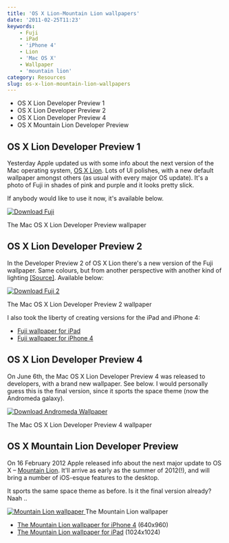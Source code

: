 ```yaml
---
title: 'OS X Lion-Mountain Lion wallpapers'
date: '2011-02-25T11:23'
keywords:
    - Fuji
    - iPad
    - 'iPhone 4'
    - Lion
    - 'Mac OS X'
    - Wallpaper
    - 'mountain lion'
category: Resources
slug: os-x-lion-mountain-lion-wallpapers
---
```



- OS X Lion Developer Preview 1
- OS X Lion Developer Preview 2
- OS X Lion Developer Preview 4
- OS X Mountain Lion Developer Preview

## OS X Lion Developer Preview 1
Yesterday Apple updated us with some info about the next version of the Mac operating system, [OS X Lion](http://www.apple.com/macosx/lion/). Lots of UI polishes, with a new default wallpaper amongst others (as usual with every major OS update). It's a photo of Fuji in shades of pink and purple and it looks pretty slick.
 
 If anybody would like to use it now, it's available below.
 
 [ ![](http://johanbrook.com/core/wp-content/uploads/2011/02/Fuji.jpg "Download Fuji") ](http://johanbrook.com/core/wp-content/uploads/2011/02/Fuji.jpg)
 
 The Mac OS X Lion Developer Preview wallpaper
## OS X Lion Developer Preview 2
In the Developer Preview 2 of OS X Lion there's a new version of the Fuji wallpaper. Same colours, but from another perspective with another kind of lighting [[Source]](http://osxdaily.com/2011/04/02/new-mt-fuji-wallpaper-in-mac-os-x-lion-developer-preview-2/). Available below:
 
 [ ![](http://johanbrook.com/core/wp-content/uploads/2011/02/Fuji-2.jpg "Download Fuji 2") ](http://johanbrook.com/core/wp-content/uploads/2011/02/Fuji-2.jpg)
 
 The Mac OS X Lion Developer Preview 2 wallpaper
 
 I also took the liberty of creating versions for the iPad and iPhone 4:
- [Fuji wallpaper for iPad](http://johanbrook.com/core/wp-content/uploads/2011/02/Fuji-iPad.jpg)
- [Fuji wallpaper for iPhone 4](http://johanbrook.com/core/wp-content/uploads/2011/02/Fuji-iPhone4.jpg)

## OS X Lion Developer Preview 4
On June 6th, the Mac OS X Lion Developer Preview 4 was released to developers, with a brand new wallpaper. See below. I would personally guess this is the final version, since it sports the space theme (now the Andromeda galaxy).
 
 [ ![](http://johanbrook.com/core/wp-content/uploads/2011/02/Andromeda-Wallpaper.jpg "Download Andromeda Wallpaper") ](http://johanbrook.com/core/wp-content/uploads/2011/02/Andromeda-Wallpaper.jpg)
 
 The Mac OS X Lion Developer Preview 4 wallpaper
## OS X Mountain Lion Developer Preview
On 16 February 2012 Apple released info about the next major update to OS X – [Mountain Lion](http://www.apple.com/macosx/mountain-lion/). It'll arrive as early as the summer of 2012(!), and will bring a number of iOS-esque features to the desktop. 
 
 It sports the same space theme as before. Is it the final version already? Naah .. 
 
 [
 ![Mountain Lion wallpaper](http://f.cl.ly/items/2d1i142X0S191l2s3r3r/Mountain%20Lion.jpg) ](http://f.cl.ly/items/2d1i142X0S191l2s3r3r/Mountain%20Lion.jpg)The Mountain Lion wallpaper
- [The Mountain Lion wallpaper for iPhone 4](http://f.cl.ly/items/0C2U1K473J1Y2F2S2R1Y/Mountain%20Lion%20iPhone4.jpg) (640x960)
- [The Mountain Lion wallpaper for iPad](http://f.cl.ly/items/1I3L2c120a061N0q1A0q/Mountain%20Lion%20iPad.jpg) (1024x1024)
